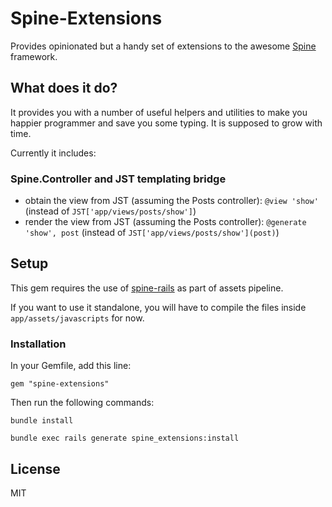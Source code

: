 # Spine-Extensions

Provides opinionated but a handy set of extensions to the awesome [Spine](http://spinejs.com) framework.

## What does it do?

It provides you with a number of useful helpers and utilities to make you happier programmer and save you some typing.
It is supposed to grow with time.

Currently it includes:

### Spine.Controller and JST templating bridge

- obtain the view from JST (assuming the Posts controller): `@view 'show'` (instead of `JST['app/views/posts/show']`)
- render the view from JST (assuming the Posts controller): `@generate 'show', post` (instead of `JST['app/views/posts/show'](post)`)

## Setup

This gem requires the use of [spine-rails](https://github.com/maccman/spine-rails) as part of assets pipeline.

If you want to use it standalone, you will have to compile the files inside `app/assets/javascripts` for now.

### Installation

In your Gemfile, add this line:

    gem "spine-extensions"
  
Then run the following commands:

    bundle install
    
    bundle exec rails generate spine_extensions:install

## License

MIT
